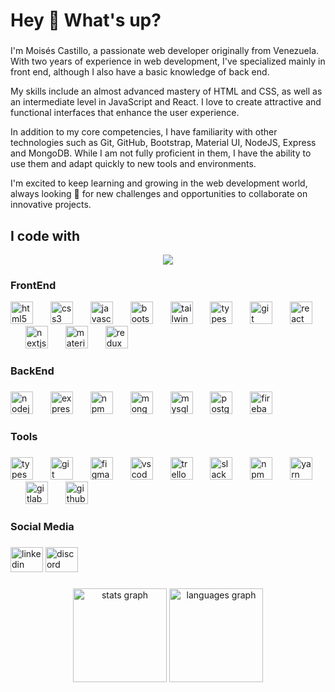<h1 align="left">Hey 👋 What's up? </h1>

###

<p align="left">I'm Moisés Castillo, a passionate web developer originally from Venezuela. With two years of experience in web development, 
I've specialized mainly in front end, although I also have a basic knowledge of back end.

My skills include an almost advanced mastery of HTML and CSS, as well as an intermediate level in JavaScript and React. 
I love to create attractive and functional interfaces that enhance the user experience.

In addition to my core competencies, I have familiarity with other technologies such as Git, GitHub, Bootstrap, Material UI, 
NodeJS, Express and MongoDB. While I am not fully proficient in them, I have the ability to use them and adapt quickly to new tools and environments.

I'm excited to keep learning and growing in the web development world, always looking 🔭 for new challenges and opportunities to collaborate on innovative projects.
</p>

###
###
###

<h2 align="left">I code with</h2>

<div align="center">
  <img src="https://visitor-badge.laobi.icu/badge?page_id=mcasti19.mcasti19&left_color=black&right_color=darkslategray"  />
</div>

###


###

<div align="left">
<h3 align="left">FrontEnd</h3>
  <img src="https://cdn.jsdelivr.net/gh/devicons/devicon/icons/html5/html5-original.svg" height="36" alt="html5 logo"  />
  <img width="20" />
  <img src="https://cdn.jsdelivr.net/gh/devicons/devicon/icons/css3/css3-original.svg" height="36" alt="css3 logo"  />
  <img width="20" />
  <img src="https://cdn.jsdelivr.net/gh/devicons/devicon/icons/javascript/javascript-original.svg" height="36" alt="javascript logo"  />
  <img width="20" />
  <img src="https://cdn.jsdelivr.net/gh/devicons/devicon/icons/bootstrap/bootstrap-original.svg" height="36" alt="bootstrap logo"  />
  <img width="20" />
  <img src="https://skillicons.dev/icons?i=tailwind" height="36" alt="tailwindcss logo"  />
  <img width="20" />
  <img src="https://cdn.jsdelivr.net/gh/devicons/devicon/icons/typescript/typescript-original.svg" height="36" alt="typescript logo"  />
  <img width="20" />
  <img src="https://cdn.jsdelivr.net/gh/devicons/devicon/icons/git/git-original.svg" height="36" alt="git logo"  />
  <img width="20" />
  <img src="https://cdn.jsdelivr.net/gh/devicons/devicon/icons/react/react-original.svg" height="36" alt="react logo"  />
  <img width="20" />
  <img src="https://cdn.jsdelivr.net/gh/devicons/devicon/icons/nextjs/nextjs-original.svg" height="36" alt="nextjs logo"  />
  <img width="20" />
  <img src="https://cdn.jsdelivr.net/gh/devicons/devicon/icons/materialui/materialui-original.svg" height="36" alt="materialui logo"  />
  <img width="20" />
  <img src="https://cdn.jsdelivr.net/gh/devicons/devicon/icons/redux/redux-original.svg" height="36" alt="redux logo"  />
</div>

###

<h3 align="left">BackEnd</h3>

###

<div align="left">
  <img src="https://cdn.jsdelivr.net/gh/devicons/devicon/icons/nodejs/nodejs-original.svg" height="36" alt="nodejs logo"  />
  <img width="20" />
  <img src="https://cdn.jsdelivr.net/gh/devicons/devicon/icons/express/express-original.svg" height="36" alt="express logo"  />
  <img width="20" />
  <img src="https://cdn.jsdelivr.net/gh/devicons/devicon/icons/npm/npm-original-wordmark.svg" height="36" alt="npm logo"  />
  <img width="20" />
  <img src="https://cdn.jsdelivr.net/gh/devicons/devicon/icons/mongodb/mongodb-original.svg" height="36" alt="mongodb logo"  />
  <img width="20" />
  <img src="https://cdn.jsdelivr.net/gh/devicons/devicon/icons/mysql/mysql-original.svg" height="36" alt="mysql logo"  />
  <img width="20" />
  <img src="https://cdn.jsdelivr.net/gh/devicons/devicon/icons/postgresql/postgresql-original.svg" height="36" alt="postgresql logo"  />
  <img width="20" />
  <img src="https://cdn.jsdelivr.net/gh/devicons/devicon/icons/firebase/firebase-plain.svg" height="36" alt="firebase logo"  />
</div>

###

<h3 align="left">Tools</h3>

###

<div align="left">
  <img src="https://cdn.jsdelivr.net/gh/devicons/devicon/icons/typescript/typescript-original.svg" height="36" alt="typescript logo"  />
  <img width="20" />
  <img src="https://cdn.jsdelivr.net/gh/devicons/devicon/icons/git/git-original.svg" height="36" alt="git logo"  />
  <img width="20" />
  <img src="https://cdn.jsdelivr.net/gh/devicons/devicon/icons/figma/figma-original.svg" height="36" alt="figma logo"  />
  <img width="20" />
  <img src="https://cdn.jsdelivr.net/gh/devicons/devicon/icons/vscode/vscode-original.svg" height="36" alt="vscode logo"  />
  <img width="20" />
  <img src="https://cdn.jsdelivr.net/gh/devicons/devicon/icons/trello/trello-plain.svg" height="36" alt="trello logo"  />
  <img width="20" />
  <img src="https://cdn.jsdelivr.net/gh/devicons/devicon/icons/slack/slack-original.svg" height="36" alt="slack logo"  />
  <img width="20" />
  <img src="https://cdn.jsdelivr.net/gh/devicons/devicon/icons/npm/npm-original-wordmark.svg" height="36" alt="npm logo"  />
  <img width="20" />
  <img src="https://cdn.jsdelivr.net/gh/devicons/devicon/icons/yarn/yarn-original.svg" height="36" alt="yarn logo"  />
  <img width="20" />
  <img src="https://cdn.jsdelivr.net/gh/devicons/devicon/icons/gitlab/gitlab-original.svg" height="36" alt="gitlab logo"  />
  <img width="20" />
  <img src="https://cdn.jsdelivr.net/gh/devicons/devicon/icons/github/github-original.svg" height="36" alt="github logo"  />
</div>

###

<h3 align="left">Social Media</h3>

###

<div align="left">
  <img src="https://raw.githubusercontent.com/maurodesouza/profile-readme-generator/master/src/assets/icons/social/linkedin/default.svg" width="52" height="40" alt="linkedin logo"  />
  <img src="https://raw.githubusercontent.com/maurodesouza/profile-readme-generator/master/src/assets/icons/social/discord/default.svg" width="52" height="40" alt="discord logo"  />
</div>

###

<div align="center">
  <img src="https://github-readme-stats.vercel.app/api?username=mcasti19&hide_title=false&hide_rank=false&show_icons=true&include_all_commits=true&count_private=true&disable_animations=false&theme=dracula&locale=en&hide_border=false&order=1" height="150" alt="stats graph"  />
  <img src="https://github-readme-stats.vercel.app/api/top-langs?username=mcasti19&locale=en&hide_title=false&layout=compact&card_width=320&langs_count=5&theme=dracula&hide_border=false&order=2" height="150" alt="languages graph"  />
</div>

###

<!--

-->
